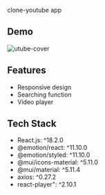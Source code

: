clone-youtube app
## Demo
![utube-cover](https://user-images.githubusercontent.com/39251171/216988358-721fd6d4-c930-40d0-b731-98c36bd3b7fc.gif)

## Features

- Responsive design
- Searching function
- Video player

## Tech Stack

- React.js: ^18.2.0
- @emotion/react: ^11.10.0
- @emotion/styled: ^11.10.0
- @mui/icons-material: ^5.11.0
- @mui/material: ^5.11.4
- axios: ^0.27.2
- react-player": ^2.10.1
